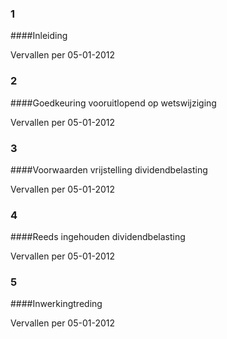 <meta http-equiv='Content-Type' content='text/html; charset=utf-8' />

### 1  

####Inleiding

Vervallen per 05-01-2012 

### 2  

####Goedkeuring vooruitlopend op wetswijziging

Vervallen per 05-01-2012 

### 3  

####Voorwaarden vrijstelling dividendbelasting

Vervallen per 05-01-2012 

### 4  

####Reeds ingehouden dividendbelasting

Vervallen per 05-01-2012 

### 5  

####Inwerkingtreding

Vervallen per 05-01-2012 


